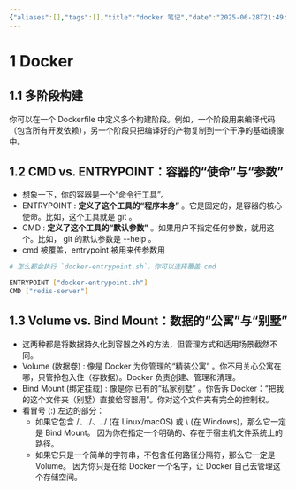 ```yaml
---
{"aliases":[],"tags":[],"title":"docker 笔记","date":"2025-06-28T21:49:46+08:00","date_modify":"2025-06-28T22:01:41+08:00","dg-publish":true,"permalink":"/Publish/01_技术/docker 笔记/","dgPassFrontmatter":true,"created":"2025-06-28T21:49:46+08:00","updated":"2025-06-28T22:01:41+08:00"}
---
```



# 1 Docker

## 1.1 多阶段构建

 你可以在一个 Dockerfile 中定义多个构建阶段。例如，一个阶段用来编译代码（包含所有开发依赖），另一个阶段只把编译好的产物复制到一个干净的基础镜像中。

## 1.2 CMD vs. ENTRYPOINT：容器的“使命”与“参数”

- 想象一下，你的容器是一个“命令行工具”。
- ENTRYPOINT : **定义了这个工具的“程序本身”** 。它是固定的，是容器的核心使命。比如，这个工具就是 git 。
- CMD : **定义了这个工具的“默认参数”** 。如果用户不指定任何参数，就用这个。比如， git 的默认参数是 --help 。
- cmd 被覆盖，entrypoint 被用来传参数用

```bash
# 怎么都会执行 `docker-entrypoint.sh`，你可以选择覆盖 cmd

ENTRYPOINT ["docker-entrypoint.sh"]
CMD ["redis-server"]
```

## 1.3 Volume vs. Bind Mount：数据的“公寓”与“别墅”

- 这两种都是将数据持久化到容器之外的方法，但管理方式和适用场景截然不同。
- Volume (数据卷) : 像是 Docker 为你管理的“精装公寓” 。你不用关心公寓在哪，只管拎包入住（存数据）。Docker 负责创建、管理和清理。
- Bind Mount (绑定挂载) : 像是你 已有的“私家别墅” 。你告诉 Docker：“把我的这个文件夹（别墅）直接给容器用”。你对这个文件夹有完全的控制权。
- 看冒号 (:) 左边的部分：
	- 如果它包含 /、./、../ (在 Linux/macOS) 或 \ (在 Windows)，那么它一定是 Bind Mount。 因为你在指定一个明确的、存在于宿主机文件系统上的路径。
	- 如果它只是一个简单的字符串，不包含任何路径分隔符，那么它一定是 Volume。 因为你只是在给 Docker 一个名字，让 Docker 自己去管理这个存储空间。
